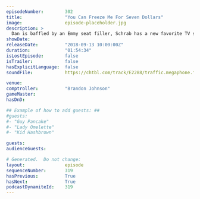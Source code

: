 ```yaml
---
episodeNumber:        302
title:                "You Can Freeze Me For Seven Dollars"
image:                episode-placeholder.jpg
description: >
  Dan is baffled by an Emmy seat filler, Schrab has a new favorite TV show, and what happened to Wicker Man? Featuring Dan Harmon, Brandon Johnson, Spencer Crittenden and Rob Schrab.
showDate:             
releaseDate:          "2018-09-13 10:00:00Z"
duration:             "01:54:34"
isLostEpisode:        false
isTrailer:            false
hasExplicitLanguage:  false
soundFile:            https://chtbl.com/track/E2288/traffic.megaphone.fm/STA3432050954.mp3?updated=1596747251

venue:                
comptroller:          "Brandon Johnson"
gameMaster:           
hasDnD:               

## Example of how to add guests: ##
#guests:
#- "Guy Pancake"
#- "Lady Omelette"
#- "Kid Hashbrown"

guests:
audienceGuests:

# Generated.  Do not change:
layout:               episode
sequenceNumber:       319
hasPrevious:          True
hasNext:              True
podcastDynamiteId:    319
---
```


<!-- The episode description will be rendered here -->
<!-- Add your content below here -->

